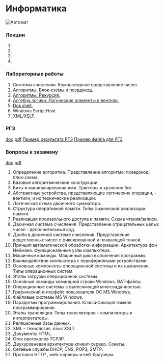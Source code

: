 Информатика
===========

![Автомат](https://github.com/mironnsk/sibsuti/blob/master/risovach.ru.jpg)

### Лекции
1.
2.
3.
4.

### Лабораторные работы
1. Системы счисления. Компьютерное представление чисел.
2. [Алгоритмы. Блок-схемы и псевдокод.](https://github.com/mironnsk/sibsuti/tree/master/lab2)
3. [Алгоритмы. Рекурсия.](https://github.com/mironnsk/sibsuti/tree/master/lab3)
4. [Алгебра логики. Логические элементы и вентили.](https://github.com/mironnsk/sibsuti/tree/master/lab4)
5. [Dos shell.](https://github.com/mironnsk/sibsuti/tree/master/lab5)
6. Windows Script Host.
7. XML/XSLT.

### РГЗ
[doc](https://github.com/mironnsk/sibsuti/tree/master/rgz/РГЗ.doc) 
[pdf](https://github.com/mironnsk/sibsuti/tree/master/rgz/РГЗ.doc)
[Пример результата РГЗ](https://github.com/mironnsk/sibsuti/tree/master/rgz/rgz.xlsx)
[Пример файла для РГЗ](https://github.com/mironnsk/sibsuti/tree/master/rgz/пример%20файла%20для%20ргз.txt)


### Вопросы к экзамену
[doc](https://github.com/mironnsk/sibsuti/tree/master/exam/вопросы%20к%20экзамену.doc) [pdf](https://github.com/mironnsk/sibsuti/tree/master/exam/вопросы%20к%20экзамену.pdf)

1. Определение алгоритма. Представление алгоритма: псевдокод, блок-схема. 
2. Базовые алгоритмические конструкции. 
3. Биты и манипулирование ими. Триггеры и хранение бит. 
4. Абстрактные устройства, представляющие логические операции, - вентили, и их технические реализации. 
5. Логическая схема двоичного сумматора. 
6. Структура оперативной памяти. Типы физической реализации памяти. 
7. Реализация произвольного доступа к памяти. Схема чтения/записи. 
8. Двоичная система счисления. Представление отрицательных целых чисел - дополнительный код. 
9. Дроби в двоичной системе счисления. Представление вещественных чисел с фиксированной и плавающей точкой. 
10. Принцип автоматической обработки информации. Архитектура фон Неймана. Функциональные узлы компьютера. 
11. Машинные команды. Машинный цикл выполнения программы. 
12. Взаимодействие компьютера с периферийными устройствами. 
13. Основные компоненты операционной системы и их назначение. Типы операционных систем. 
14. Этапы загрузки операционной системы. 
15. Основные команды командной строки Windows. BAT-файлы. 
16. Операционные системы с вытесняющей многозадачностью. 
17. Графический интерфейс пользователя ОС MS Windows. 
18. Файловые системы MS Windows. 
19. Парадигмы программирования. Классификация языков программирования. 
20. Этапы трансляции. Типы трансляторов – компиляторы и интерпретаторы. 
21. Реляционные базы данных. 
22. XML – технология, язык XSLT. 
23. Документы HTML. 
24. Стек протоколов TCP/IP. 
25. Двухуровневая архитектура клиент-сервер. Сокеты. 
26. Сетевые службы DHCP, DNS, POP3, SMTP. 
27. Протокол HTTP , web-серверы и веб-браузеры.
